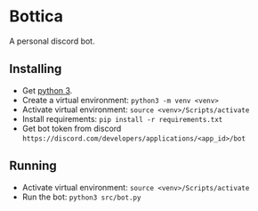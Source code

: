 # Bottica

A personal discord bot.

## Installing

- Get [python 3](https://www.python.org/downloads/).
- Create a virtual environment: `python3 -m venv <venv>`
- Activate virtual environment: `source <venv>/Scripts/activate`
- Install requirements: `pip install -r requirements.txt`
- Get bot token from discord `https://discord.com/developers/applications/<app_id>/bot`

## Running

- Activate virtual environment: `source <venv>/Scripts/activate`
- Run the bot: `python3 src/bot.py`
